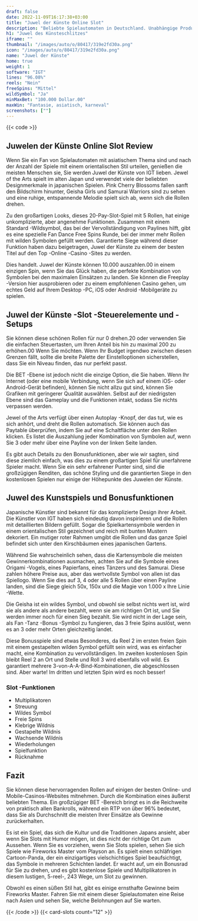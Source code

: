```yaml
---
draft: false
date: 2022-11-09T16:17:38+03:00
title: "Juwel der Künste Online Slot"
description: "Beliebte Spielautomaten in Deutschland. Unabhängige Produktbewertungen und exklusive Anmeldeangebote. Jetzt spielen!"
h1: "Juwel des Künsteschlitzes"
iframe: ""
thumbnail: "/images/auto/o/80417/319e2fd30a.png"
icon: "/images/auto/o/80417/319e2fd30a.png"
name: "Juwel der Künste"
home: true
weight: 1
software: "IGT"
lines: "96.08%"
reels: "Nein"
freeSpins: "Mittel"
wildSymbol: "Ja"
minMaxBet: "100.000 Dollar.00"
maxWin: "Fantasie, asiatisch, karneval"
screenshots: [""]
---
```


{{< code >}}<h2>Juwelen der Künste Online Slot Review</h2><p>Wenn Sie ein Fan von Spielautomaten mit asiatischem Thema sind und nach der Anzahl der Spiele mit einem orientalischen Stil urteilen, genießen die meisten Menschen sie, Sie werden Juwel der Künste von IGT lieben. Jewel of the Arts spielt im alten Japan und verwendet viele der beliebten Designmerkmale in japanischen Spielen. Pink Cherry Blossoms fallen sanft den Bildschirm hinunter, Geisha Girls und Samurai Warriors sind zu sehen und eine ruhige, entspannende Melodie spielt sich ab, wenn sich die Rollen drehen.</p><p>Zu den großartigen Looks, dieses 20-Pay-Slot-Spiel mit 5 Rollen, hat einige unkomplizierte, aber angenehme Funktionen. Zusammen mit einem Standard -Wildsymbol, das bei der Vervollständigung von Paylines hilft, gibt es eine spezielle Fan Dance Free Spins Runde, bei der immer mehr Rollen mit wilden Symbolen gefüllt werden. Garantierte Siege während dieser Funktion haben dazu beigetragen, Juwel der Künste zu einem der besten Titel auf den Top -Online -Casino -Sites zu werden.</p><p>Dies handelt. Juwel der Künste können 10.000 auszahlen.00 in einem einzigen Spin, wenn Sie das Glück haben, die perfekte Kombination von Symbolen bei den maximalen Einsätzen zu landen. Sie können die Freeplay -Version hier ausprobieren oder zu einem empfohlenen Casino gehen, um echtes Geld auf Ihrem Desktop -PC, iOS oder Android -Mobilgeräte zu spielen.</p><h2>Juwel der Künste -Slot -Steuerelemente und -Setups</h2><p>Sie können diese schönen Rollen für nur 0 drehen.20 oder verwenden Sie die einfachen Steuertasten, um Ihren Anteil bis hin zu maximal 200 zu erhöhen.00 Wenn Sie möchten. Wenn Ihr Budget irgendwo zwischen diesen Grenzen fällt, sollte die breite Palette der Einstelloptionen sicherstellen, dass Sie ein Niveau finden, das nur perfekt passt.</p><p>Die BET -Ebene ist jedoch nicht die einzige Option, die Sie haben. Wenn Ihr Internet (oder eine mobile Verbindung, wenn Sie sich auf einem iOS- oder Android-Gerät befinden), können Sie nicht allzu gut sind, können Sie Grafiken mit geringerer Qualität auswählen. Selbst auf der niedrigsten Ebene sind das Gameplay und die Funktionen intakt, sodass Sie nichts verpassen werden.</p><p>Jewel of the Arts verfügt über einen Autoplay -Knopf, der das tut, wie es sich anhört, und dreht die Rollen automatisch. Sie können auch das Paytable überprüfen, indem Sie auf eine Schaltfläche unter den Rollen klicken. Es listet die Auszahlung jeder Kombination von Symbolen auf, wenn Sie 3 oder mehr über eine Payline von der linken Seite landen.</p><p>Es gibt auch Details zu den Bonusfunktionen, aber wie wir sagten, sind diese ziemlich einfach, was dies zu einem großartigen Spiel für unerfahrene Spieler macht. Wenn Sie ein sehr erfahrener Punter sind, sind die großzügigen Renditen, das schöne Styling und die garantierten Siege in den kostenlosen Spielen nur einige der Höhepunkte des Juwelen der Künste.</p><h2>Juwel des Kunstspiels und Bonusfunktionen</h2><p>Japanische Künstler sind bekannt für das komplizierte Design ihrer Arbeit. Die Künstler von IGT haben sich eindeutig davon inspirieren und die Rollen mit detaillierten Bildern gefüllt. Sogar die Spielkartensymbole werden in einem orientalischen Stil gezeichnet und reich mit bunten Mustern dekoriert. Ein mutiger roter Rahmen umgibt die Rollen und das ganze Spiel befindet sich unter den Kirschbäumen eines japanischen Gartens.</p><p>Während Sie wahrscheinlich sehen, dass die Kartensymbole die meisten Gewinnerkombinationen ausmachen, achten Sie auf die Symbole eines Origami -Vogels, eines Papierfans, eines Tänzers und des Samurai. Diese zahlen höhere Preise aus, aber das wertvollste Symbol von allen ist das Spiellogo. Wenn Sie dies auf 3, 4 oder alle 5 Rollen über einen Payline landen, sind die Siege gleich 50x, 150x und die Magie von 1.000 x Ihre Linie -Wette.</p><p>Die Geisha ist ein wildes Symbol, und obwohl sie selbst nichts wert ist, wird sie als andere als andere bezahlt, wenn sie am richtigen Ort ist, und Sie werden immer noch für einen Sieg bezahlt. Sie wird nicht in der Lage sein, als Fan -Tanz -Bonus -Symbol zu fungieren, das 3 freie Spins auslöst, wenn es an 3 oder mehr Orten gleichzeitig landet.</p><p>Diese Bonusspiele sind etwas Besonderes, da Reel 2 im ersten freien Spin mit einem gestapelten wilden Symbol gefüllt sein wird, was es einfacher macht, eine Kombination zu vervollständigen. Im zweiten kostenlosen Spin bleibt Reel 2 an Ort und Stelle und Roll 3 wird ebenfalls voll wild. Es garantiert mehrere 3-von-A-A-Bind-Kombinationen, die abgeschlossen sind. Aber warte! Im dritten und letzten Spin wird es noch besser!</p><h3>
Slot -Funktionen</h3><ul>
<li></span>
Multiplikatoren</li>
<li></span>
Streuung</li>
<li></span>
Wildes Symbol</li>
<li></span>
Freie Spins</li>
<li></span>
Klebrige Wildnis</li>
<li></span>
Gestapelte Wildnis</li>
<li></span>
Wachsende Wildnis</li>
<li></span>
Wiederholungen</li>
<li></span>
Spielfunktion</li>
<li></span>
Rücknahme</li></ul><h2>Fazit</h2><p>Sie können diese hervorragenden Rollen auf einigen der besten Online- und Mobile-Casinos-Websites mitnehmen. Durch die Kombination eines äußerst beliebten Thema. Ein großzügiger BET -Bereich bringt es in die Reichweite von praktisch allen Bankrolls, während ein RTP von über 96% bedeutet, dass Sie als Durchschnitt die meisten Ihrer Einsätze als Gewinne zurückerhalten.</p><p>Es ist ein Spiel, das sich die Kultur und die Traditionen Japans ansieht, aber wenn Sie Slots mit Humor mögen, ist dies nicht der richtige Ort zum Aussehen. Wenn Sie es vorziehen, wenn Sie Slots spielen, sehen Sie sich Spiele wie Fireworks Master vom Playson an. Es spielt einen schläfrigen Cartoon-Panda, der ein einzigartiges vielschichtiges Spiel beaufsichtigt, das Symbole in mehreren Schichten landet. Er wacht auf, um ein Bonusrad für Sie zu drehen, und es gibt kostenlose Spiele und Multiplikatoren in diesem lustigen, 5-reel-, 243 Wege, um Slot zu gewinnen.</p><p>Obwohl es einen süßen Stil hat, gibt es einige ernsthafte Gewinne beim Fireworks Master. Fahren Sie mit einem dieser Spielautomaten eine Reise nach Asien und sehen Sie, welche Belohnungen auf Sie warten.</p>{{< /code >}}
 {{< card-slots count="12" >}}